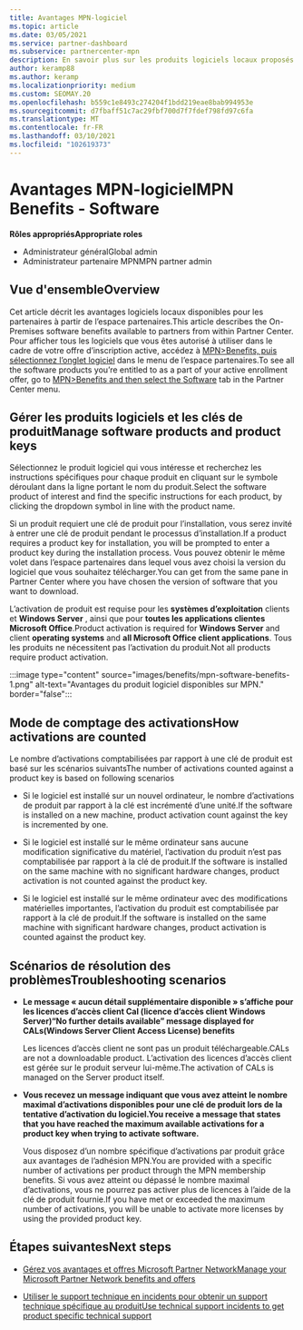 ```yaml
---
title: Avantages MPN-logiciel
ms.topic: article
ms.date: 03/05/2021
ms.service: partner-dashboard
ms.subservice: partnercenter-mpn
description: En savoir plus sur les produits logiciels locaux proposés en tant qu’avantages Microsoft Partner Network (MPN)
author: keramp88
ms.author: keramp
ms.localizationpriority: medium
ms.custom: SEOMAY.20
ms.openlocfilehash: b559c1e8493c274204f1bdd219eae8bab994953e
ms.sourcegitcommit: d7fbaff51c7ac29fbf700d7f7fdef798fd97c6fa
ms.translationtype: MT
ms.contentlocale: fr-FR
ms.lasthandoff: 03/10/2021
ms.locfileid: "102619373"
---
```

# <a name="mpn-benefits---software"></a><span data-ttu-id="81ff9-103">Avantages MPN-logiciel</span><span class="sxs-lookup"><span data-stu-id="81ff9-103">MPN Benefits - Software</span></span>

<span data-ttu-id="81ff9-104">**Rôles appropriés**</span><span class="sxs-lookup"><span data-stu-id="81ff9-104">**Appropriate roles**</span></span>

- <span data-ttu-id="81ff9-105">Administrateur général</span><span class="sxs-lookup"><span data-stu-id="81ff9-105">Global admin</span></span>
- <span data-ttu-id="81ff9-106">Administrateur partenaire MPN</span><span class="sxs-lookup"><span data-stu-id="81ff9-106">MPN partner admin</span></span>

## <a name="overview"></a><span data-ttu-id="81ff9-107">Vue d'ensemble</span><span class="sxs-lookup"><span data-stu-id="81ff9-107">Overview</span></span>

<span data-ttu-id="81ff9-108">Cet article décrit les avantages logiciels locaux disponibles pour les partenaires à partir de l’espace partenaires.</span><span class="sxs-lookup"><span data-stu-id="81ff9-108">This article describes the On-Premises software benefits available to partners from within Partner Center.</span></span> <span data-ttu-id="81ff9-109">Pour afficher tous les logiciels que vous êtes autorisé à utiliser dans le cadre de votre offre d’inscription active, accédez à  [MPN>Benefits, puis sélectionnez l’onglet logiciel](https://partner.microsoft.com/dashboard/mpn/membership/benefits/software) dans le menu de l’espace partenaires.</span><span class="sxs-lookup"><span data-stu-id="81ff9-109">To see all the software products you’re entitled to as a part of your active enrollment offer, go to  [MPN>Benefits and then select the Software](https://partner.microsoft.com/dashboard/mpn/membership/benefits/software) tab in the Partner Center menu.</span></span>  

## <a name="manage-software-products-and-product-keys"></a><span data-ttu-id="81ff9-110">Gérer les produits logiciels et les clés de produit</span><span class="sxs-lookup"><span data-stu-id="81ff9-110">Manage software products and product keys</span></span>

<span data-ttu-id="81ff9-111">Sélectionnez le produit logiciel qui vous intéresse et recherchez les instructions spécifiques pour chaque produit en cliquant sur le symbole déroulant dans la ligne portant le nom du produit.</span><span class="sxs-lookup"><span data-stu-id="81ff9-111">Select the software product of  interest and find the specific instructions for each product, by clicking the dropdown symbol in line with the product name.</span></span>

<span data-ttu-id="81ff9-112">Si un produit requiert une clé de produit pour l’installation, vous serez invité à entrer une clé de produit pendant le processus d’installation.</span><span class="sxs-lookup"><span data-stu-id="81ff9-112">If a product requires a product key for installation, you will be prompted to enter a product key during the installation process.</span></span> <span data-ttu-id="81ff9-113">Vous pouvez obtenir le même volet dans l’espace partenaires dans lequel vous avez choisi la version du logiciel que vous souhaitez télécharger.</span><span class="sxs-lookup"><span data-stu-id="81ff9-113">You can get from the same pane in Partner Center where you have chosen the version of software that you want to download.</span></span>

<span data-ttu-id="81ff9-114">L’activation de produit est requise pour les **systèmes d’exploitation** clients et **Windows Server** , ainsi que pour **toutes les applications clientes Microsoft Office**.</span><span class="sxs-lookup"><span data-stu-id="81ff9-114">Product activation is required for **Windows Server** and client **operating systems** and **all Microsoft Office client applications**.</span></span> <span data-ttu-id="81ff9-115">Tous les produits ne nécessitent pas l’activation du produit.</span><span class="sxs-lookup"><span data-stu-id="81ff9-115">Not all products require product activation.</span></span>

:::image type="content" source="images/benefits/mpn-software-benefits-1.png" alt-text="Avantages du produit logiciel disponibles sur MPN." border="false":::

## <a name="how-activations-are-counted"></a><span data-ttu-id="81ff9-117">Mode de comptage des activations</span><span class="sxs-lookup"><span data-stu-id="81ff9-117">How activations are counted</span></span>

<span data-ttu-id="81ff9-118">Le nombre d’activations comptabilisées par rapport à une clé de produit est basé sur les scénarios suivants</span><span class="sxs-lookup"><span data-stu-id="81ff9-118">The number of activations counted against a product key is based on following scenarios</span></span>

- <span data-ttu-id="81ff9-119">Si le logiciel est installé sur un nouvel ordinateur, le nombre d’activations de produit par rapport à la clé est incrémenté d’une unité.</span><span class="sxs-lookup"><span data-stu-id="81ff9-119">If the software is installed on a new machine, product activation count against the key is incremented by one.</span></span>
 
- <span data-ttu-id="81ff9-120">Si le logiciel est installé sur le même ordinateur sans aucune modification significative du matériel, l’activation du produit n’est pas comptabilisée par rapport à la clé de produit.</span><span class="sxs-lookup"><span data-stu-id="81ff9-120">If the software is installed on the same machine with no significant hardware changes, product activation is not counted against the product key.</span></span>

- <span data-ttu-id="81ff9-121">Si le logiciel est installé sur le même ordinateur avec des modifications matérielles importantes, l’activation du produit est comptabilisée par rapport à la clé de produit.</span><span class="sxs-lookup"><span data-stu-id="81ff9-121">If the software is installed on the same machine with significant hardware changes, product activation is counted against the product key.</span></span>

## <a name="troubleshooting-scenarios"></a><span data-ttu-id="81ff9-122">Scénarios de résolution des problèmes</span><span class="sxs-lookup"><span data-stu-id="81ff9-122">Troubleshooting scenarios</span></span>

- <span data-ttu-id="81ff9-123">**Le message « aucun détail supplémentaire disponible » s’affiche pour les licences d’accès client Cal (licence d’accès client Windows Server)**</span><span class="sxs-lookup"><span data-stu-id="81ff9-123">**“No further details available” message displayed for CALs(Windows Server Client Access License) benefits**</span></span>

    <span data-ttu-id="81ff9-124">Les licences d’accès client ne sont pas un produit téléchargeable.</span><span class="sxs-lookup"><span data-stu-id="81ff9-124">CALs are not a downloadable product.</span></span> <span data-ttu-id="81ff9-125">L’activation des licences d’accès client est gérée sur le produit serveur lui-même.</span><span class="sxs-lookup"><span data-stu-id="81ff9-125">The activation of CALs is managed on the Server product itself.</span></span>

- <span data-ttu-id="81ff9-126">**Vous recevez un message indiquant que vous avez atteint le nombre maximal d’activations disponibles pour une clé de produit lors de la tentative d’activation du logiciel.**</span><span class="sxs-lookup"><span data-stu-id="81ff9-126">**You receive a message that states that you have reached the maximum available activations for a product key when trying to activate software.**</span></span>

    <span data-ttu-id="81ff9-127">Vous disposez d’un nombre spécifique d’activations par produit grâce aux avantages de l’adhésion MPN.</span><span class="sxs-lookup"><span data-stu-id="81ff9-127">You are provided with a specific number of activations per product through the MPN membership benefits.</span></span> <span data-ttu-id="81ff9-128">Si vous avez atteint ou dépassé le nombre maximal d’activations, vous ne pourrez pas activer plus de licences à l’aide de la clé de produit fournie.</span><span class="sxs-lookup"><span data-stu-id="81ff9-128">If you have met or exceeded the maximum number of activations, you will be unable to activate more licenses by using the provided product key.</span></span>


 ## <a name="next-steps"></a><span data-ttu-id="81ff9-129">Étapes suivantes</span><span class="sxs-lookup"><span data-stu-id="81ff9-129">Next steps</span></span>

- [<span data-ttu-id="81ff9-130">Gérez vos avantages et offres Microsoft Partner Network</span><span class="sxs-lookup"><span data-stu-id="81ff9-130">Manage your Microsoft Partner Network benefits and offers</span></span>](manage-your-partner-network-benefits.md)

- [<span data-ttu-id="81ff9-131">Utiliser le support technique en incidents pour obtenir un support technique spécifique au produit</span><span class="sxs-lookup"><span data-stu-id="81ff9-131">Use technical support incidents to get product specific technical support</span></span>](mpn-benefits-technical-support.md)



